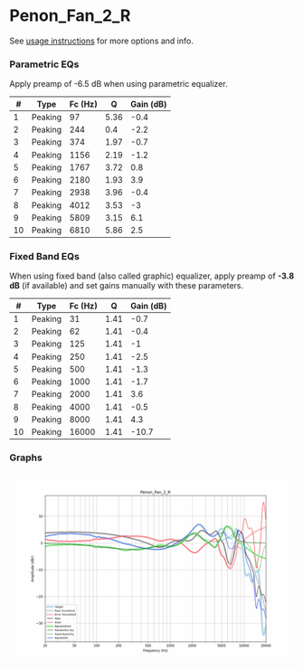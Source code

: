 # Penon_Fan_2_R
See [usage instructions](https://github.com/jaakkopasanen/AutoEq#usage) for more options and info.

### Parametric EQs
Apply preamp of -6.5 dB when using parametric equalizer.

|   # | Type    |   Fc (Hz) |    Q |   Gain (dB) |
|-----|---------|-----------|------|-------------|
|   1 | Peaking |        97 | 5.36 |        -0.4 |
|   2 | Peaking |       244 | 0.4  |        -2.2 |
|   3 | Peaking |       374 | 1.97 |        -0.7 |
|   4 | Peaking |      1156 | 2.19 |        -1.2 |
|   5 | Peaking |      1767 | 3.72 |         0.8 |
|   6 | Peaking |      2180 | 1.93 |         3.9 |
|   7 | Peaking |      2938 | 3.96 |        -0.4 |
|   8 | Peaking |      4012 | 3.53 |        -3   |
|   9 | Peaking |      5809 | 3.15 |         6.1 |
|  10 | Peaking |      6810 | 5.86 |         2.5 |

### Fixed Band EQs
When using fixed band (also called graphic) equalizer, apply preamp of **-3.8 dB** (if available) and set gains manually with these parameters.

|   # | Type    |   Fc (Hz) |    Q |   Gain (dB) |
|-----|---------|-----------|------|-------------|
|   1 | Peaking |        31 | 1.41 |        -0.7 |
|   2 | Peaking |        62 | 1.41 |        -0.4 |
|   3 | Peaking |       125 | 1.41 |        -1   |
|   4 | Peaking |       250 | 1.41 |        -2.5 |
|   5 | Peaking |       500 | 1.41 |        -1.3 |
|   6 | Peaking |      1000 | 1.41 |        -1.7 |
|   7 | Peaking |      2000 | 1.41 |         3.6 |
|   8 | Peaking |      4000 | 1.41 |        -0.5 |
|   9 | Peaking |      8000 | 1.41 |         4.3 |
|  10 | Peaking |     16000 | 1.41 |       -10.7 |

### Graphs
![](./Penon_Fan_2_R.png)
